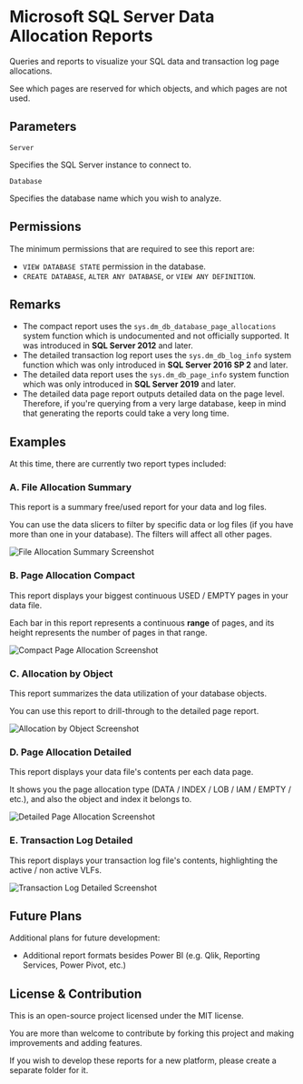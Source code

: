 # Microsoft SQL Server Data Allocation Reports

Queries and reports to visualize your SQL data and transaction log page allocations.

See which pages are reserved for which objects, and which pages are not used.

## Parameters

`Server`

Specifies the SQL Server instance to connect to.

`Database`

Specifies the database name which you wish to analyze.

## Permissions

The minimum permissions that are required to see this report are:

- `VIEW DATABASE STATE` permission in the database.
- `CREATE DATABASE`, `ALTER ANY DATABASE`, or `VIEW ANY DEFINITION`.

## Remarks

- The compact report uses the `sys.dm_db_database_page_allocations` system function which is undocumented and not officially supported. It was introduced in **SQL Server 2012** and later.
- The detailed transaction log report uses the `sys.dm_db_log_info` system function which was only introduced in **SQL Server 2016 SP 2** and later.
- The detailed data report uses the `sys.dm_db_page_info` system function which was only introduced in **SQL Server 2019** and later.
- The detailed data page report outputs detailed data on the page level. Therefore, if you're querying from a very large database, keep in mind that generating the reports could take a very long time.

## Examples

At this time, there are currently two report types included:

### A. File Allocation Summary

This report is a summary free/used report for your data and log files.

You can use the data slicers to filter by specific data or log files (if you have more than one in your database). The filters will affect all other pages.

![File Allocation Summary Screenshot](https://raw.githubusercontent.com/MadeiraData/mssql-data-allocation-report/master/media/screenshot0.png "File Allocation Summary Screenshot")

### B. Page Allocation Compact

This report displays your biggest continuous USED / EMPTY pages in your data file.

Each bar in this report represents a continuous **range** of pages, and its height represents the number of pages in that range.

![Compact Page Allocation Screenshot](https://raw.githubusercontent.com/MadeiraData/mssql-data-allocation-report/master/media/screenshot2.png "Compact Page Allocation Screenshot")

### C. Allocation by Object

This report summarizes the data utilization of your database objects.

You can use this report to drill-through to the detailed page report.

![Allocation by Object Screenshot](https://raw.githubusercontent.com/MadeiraData/mssql-data-allocation-report/master/media/screenshot4.png "Allocation by Object Screenshot")

### D. Page Allocation Detailed

This report displays your data file's contents per each data page.

It shows you the page allocation type (DATA / INDEX / LOB / IAM / EMPTY / etc.), and also the object and index it belongs to.

![Detailed Page Allocation Screenshot](https://raw.githubusercontent.com/MadeiraData/mssql-data-allocation-report/master/media/screenshot1.png "Detailed Page Allocation Screenshot")

### E. Transaction Log Detailed

This report displays your transaction log file's contents, highlighting the active / non active VLFs.

![Transaction Log Detailed Screenshot](https://raw.githubusercontent.com/MadeiraData/mssql-data-allocation-report/master/media/screenshot3.png "Transaction Log Detailed Screenshot")

## Future Plans

Additional plans for future development:

- Additional report formats besides Power BI (e.g. Qlik, Reporting Services, Power Pivot, etc.)

## License & Contribution

This is an open-source project licensed under the MIT license.

You are more than welcome to contribute by forking this project and making improvements and adding features.

If you wish to develop these reports for a new platform, please create a separate folder for it.
